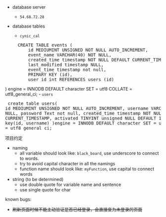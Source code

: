 * database server 

	- `54.68.72.28`
	
* database tables
	
	- `cynic_cal`
	<pre>
	CREATE TABLE events (
    	id MEDIUMINT UNSIGNED NOT NULL AUTO_INCREMENT,
    	event_name VARCHAR(40) NOT NULL,
    	created_time timestamp NOT NULL DEFAULT CURRENT_TIMESTAMP,
    	last_modified timestamp NULL,
    	event_time timestamp not null,
    	PRIMARY KEY (id),
    	user_id int REFERENCES users (id)
) engine = INNODB DEFAULT character SET = utf8 COLLATE = utf8_general_ci;
	</pre> 
	- `users`
	<pre>
	create table users(
    	id MEDIUMINT UNSIGNED NOT NULL AUTO_INCREMENT,
    	username VARCHAR(30) NOT NULL,
    	password Text not null,
    	created_time timestamp NOT NULL DEFAULT CURRENT_TIMESTAMP,
    	activated TINYINT unsigned NULL DEFAULT 1,
    	primary key(id, username)
)engine = INNODB DEFAULT character SET = utf8 COLLATE = utf8_general_ci;
	</pre>
	
	
项目约定

* naming
	- all variable should look like: `black_board`, use underscore to connect to words.
	- try to avoid capital character in all the namings
	- function name should look like: `myFunction`, use capital to connect words
* string (to be determined)
	- use double quote for variable name and sentence
	- use single quote for char
	
	
known bugs:

- ~~刷新页面时候不能主动验证是否已经登录，会直接变为未登录的页面~~